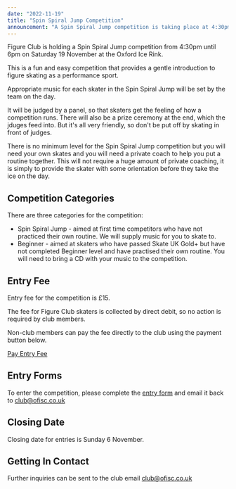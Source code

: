 ```yaml
---
date: "2022-11-19"
title: "Spin Spiral Jump Competition"
announcement: "A Spin Spiral Jump competition is taking place at 4:30pm on Saturday 19 November at the Oxford Ice Rink"
---
```


Figure Club is holding a Spin Spiral Jump competition from 4:30pm until 6pm on Saturday 19 November at the Oxford Ice Rink.

This is a fun and easy competition that provides a gentle introduction to figure skating as a performance sport.

Appropriate music for each skater in the Spin Spiral Jump will be set by the team on the day.

It will be judged by a panel, so that skaters get the feeling of how a competition runs. There will also be a prize ceremony at the end, which the jduges feed into. But it's all very friendly, so don't be put off by skating in front of judges.

There is no minimum level for the Spin Spiral Jump competition but you will need your own skates and you will need a private coach to help you put a routine together. This will not require a huge amount of private coaching, it is simply to provide the skater with some orientation before they take the ice on the day.

## Competition Categories

There are three categories for the competition:

* Spin Spiral Jump - aimed at first time competitors who have not practiced their own routine. We will supply music for you to skate to.
* Beginner - aimed at skaters who have passed Skate UK Gold+ but have not completed Beginner level and have practised their own routine. You will need to bring a CD with your music to the competition.

## Entry Fee

Entry fee for the competition is £15.

The fee for Figure Club skaters is collected by direct debit, so no action is required by club members.

Non-club members can pay the fee directly to the club using the payment button below.

<a class="f6 link dim br-pill ph3 pv2 mb2 dib white bg-dark-blue" href="https://pay.gocardless.com/BRT0001G0KT3A34">Pay Entry Fee</a>

## Entry Forms

To enter the competition, please complete the [entry form][entry] and email it back to club@ofisc.co.uk

## Closing Date

Closing date for entries is Sunday 6 November.

## Getting In Contact

Further inquiries can be sent to the club email club@ofisc.co.uk


[payment]: https://pay.gocardless.com/BRT0001G0KT3A34
[entry]: /events/ssj/Spin-Spiral-Jump-Entry-Form-20221119.pdf
